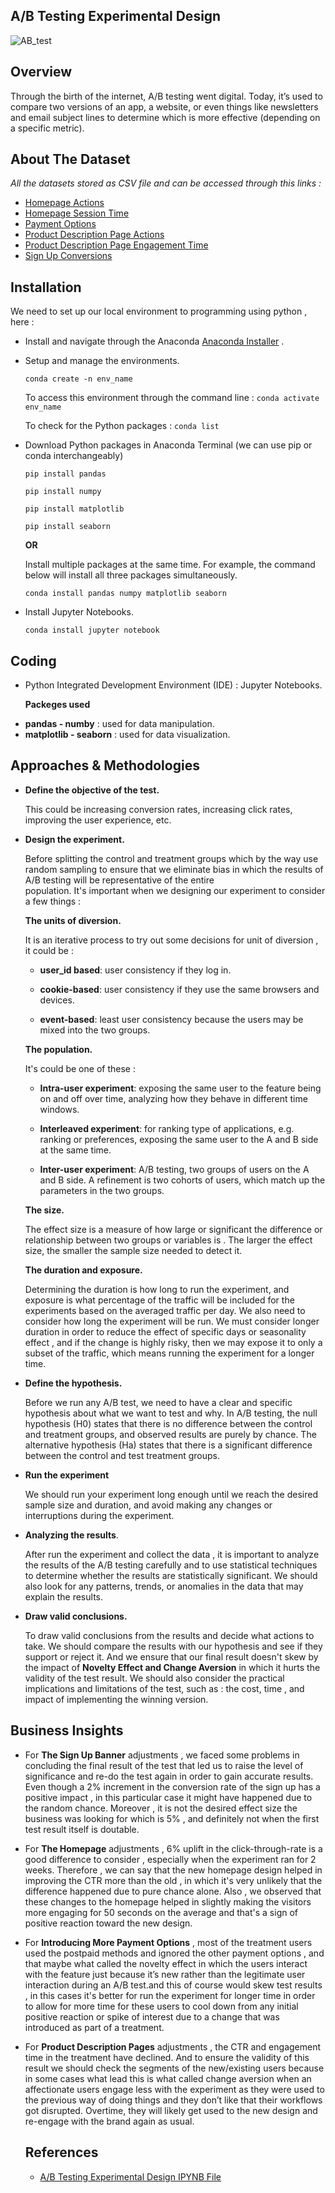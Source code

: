 ## A/B Testing Experimental Design

![AB_test](https://github.com/hayasalman/e-commerce-website-ab-test/assets/71796909/1db2a706-f3df-419f-b25d-d73cc7db2283)

## Overview

Through the birth of the internet, A/B testing went digital. Today, it’s used to compare two versions of an app, a website, or even things like newsletters and email subject lines 
to determine which is more effective (depending on a specific metric).

## About The Dataset

*All the datasets stored as CSV file and can be accessed through this links :*

- [Homepage Actions](https://github.com/hayasalman/e-commerce-website-ab-test/blob/main/Datasets/ecommerce_homepage_actions.csv)
- [Homepage Session Time](https://github.com/hayasalman/e-commerce-website-ab-test/blob/main/Datasets/homepage_sessions.csv)
- [Payment Options](https://github.com/hayasalman/e-commerce-website-ab-test/blob/main/Datasets/payment_opt.csv)
- [Product Description Page Actions](https://github.com/hayasalman/e-commerce-website-ab-test/blob/main/Datasets/pdp_actions.csv)
- [Product Description Page Engagement Time](https://github.com/hayasalman/e-commerce-website-ab-test/blob/main/Datasets/pdp_engagement_time.csv)
- [Sign Up Conversions](https://github.com/hayasalman/e-commerce-website-ab-test/blob/main/Datasets/signup_conversions.csv)

## Installation

We need to set up our local environment to programming using python , here :

- Install and navigate through the Anaconda [Anaconda Installer](https://www.anaconda.com/download/) .

- Setup and manage the environments.

  ```conda create -n env_name```

   To access this environment through the command line : ```conda activate env_name```

   To check for the Python packages : ```conda list```

- Download Python packages in Anaconda Terminal (we can use pip or conda interchangeably)

  ```pip install pandas```

   ```pip install numpy```

   ```pip install matplotlib```

   ```pip install seaborn```

  **OR**

  Install multiple packages at the same time. For example, the command below will install all three packages simultaneously.

  ```conda install pandas numpy matplotlib seaborn```

- Install Jupyter Notebooks.

  ```conda install jupyter notebook```

 ## Coding

-  Python Integrated Development Environment (IDE) : Jupyter Notebooks.

   **Packeges used**
   
* **pandas - numby** : used for data manipulation.
* **matplotlib - seaborn** : used for data visualization.

## Approaches & Methodologies

- **Define the objective of the test.**

  This could be increasing conversion rates, increasing click rates, improving the user experience, etc.
    
- **Design the experiment.**
 
  Before splitting the control and treatment groups which by the way use random sampling to ensure that we eliminate bias in which the results of A/B testing will be representative of the entire  
  population. It's important when we designing our experiment to consider a few things :

  **The units of diversion.**
      
  It is an iterative process to try out some decisions for unit of diversion , it could be :
         
   - **user_id based**: user consistency if they log in.
            
   - **cookie-based**: user consistency if they use the same browsers and devices.
            
   - **event-based**: least user consistency because the users may be mixed into the two groups.
         
  **The population.**

  It's could be one of these :

   - **Intra-user experiment**: exposing the same user to the feature being on and off over time, analyzing how they behave in different time windows.

   - **Interleaved experiment**: for ranking type of applications, e.g. ranking or preferences, exposing the same user to the A and B side at the same time.

   - **Inter-user experiment**: A/B testing, two groups of users on the A and B side. A refinement is two cohorts of users, which match up the parameters in the two groups.
 
  **The size.**
 
  The effect size is a measure of how large or significant the difference or relationship between two groups or variables is .
  The larger the effect size, the smaller the sample size needed to detect it. 
    
  **The duration and exposure.**
    
  Determining the duration is how long to run the experiment, and exposure is what percentage of the traffic will be included for the experiments based on the averaged traffic per day.
  We also need to consider how long the experiment will be run. We must consider longer duration in order to reduce the effect of specific days or seasonality effect , and if the change
  is highly risky, then we may expose it to only a subset of the traffic, which means running the experiment for a longer time.

- **Define the hypothesis.**
 
  Before we run any A/B test, we need to have a clear and specific hypothesis about what we want to test and why. In A/B testing, the null hypothesis (H0) states that there is no difference 
  between the control and treatment groups, and observed results are purely by chance. The alternative hypothesis (Ha) states that there is a significant difference between the control and test 
  treatment groups.

- **Run the experiment**

  We should run your experiment long enough until we reach the desired sample size and duration, and avoid making any changes or interruptions during the experiment.
    
- **Analyzing the results**.

  After run the experiment and collect the data , it is important to analyze the results of the A/B testing carefully and to use statistical techniques to determine whether the results are 
  statistically significant. We should also look for any patterns, trends, or anomalies in the data that may explain the results.

- **Draw valid conclusions.**

  To draw valid conclusions from the  results and decide what actions to take. We should compare the results with our hypothesis and see if they support or reject it. And we ensure that our 
  final result doesn't skew by the impact of **Novelty Effect and Change Aversion** in which it hurts the validity of the test result. We should also consider the practical implications and 
  limitations of the test, such as :  the cost, time , and impact of implementing the winning version.

## Business Insights

- For **The Sign Up Banner** adjustments , we faced some problems in concluding the final result of the test that led us to raise the level of significance 
  and re-do the test again in order to gain accurate results. Even though a 2% increment in the conversion rate of the sign up has a positive impact , in this particular case it might have 
  happened due to the random chance. Moreover , it is not the desired effect size the business was looking for which is 5% , and definitely not when the first test result itself is doutable.

- For **The Homepage** adjustments , 6% uplift in the click-through-rate is a good difference to consider , especially when the experiment ran for 2 weeks. Therefore , we can say that the new 
  homepage design helped in improving the CTR more than the old , in which it's very unlikely that the difference happened due to pure chance alone. Also ,  we observed that these changes to the 
  homepage helped in slightly making the visitors more engaging for 50 seconds on the average and that's a sign of positive reaction toward the new design.


- For **Introducing More Payment Options** , most of the treatment users used the postpaid methods and ignored the other payment options , and that maybe what called the novelty effect in which 
  the users interact with the feature just because it’s new rather than the legitimate user interaction during an A/B test.and this of course would skew test results , in this cases it's better 
  for run the experiment for longer time in order to allow for more time for these users to cool down from any initial positive reaction or spike of interest due to a change that was introduced 
  as part of a treatment.

- For **Product Description Pages** adjustments , the CTR and engagement time in the treatment have declined. And to ensure the validity of this result we should check the segments of the 
  new/existing users because in some cases what lead this is what called change aversion when an affectionate users engage less with the experiment as they were used to the previous way of doing 
  things and they don’t like that their workflows got disrupted. 
  Overtime, they will likely get used to the new design and re-engage with the brand again as usual.

  ##  References

  - [A/B Testing Experimental Design IPYNB File](https://github.com/hayasalman/e-commerce-website-ab-test/blob/main/_AB%20Testing%20Experimental%20Design.ipynb)

